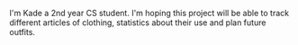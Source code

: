 I'm Kade a 2nd year CS student. I'm hoping this project will be able to track different articles of clothing, statistics about their use and plan future outfits.
